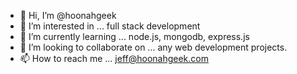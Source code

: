 - 👋 Hi, I’m @hoonahgeek
- 👀 I’m interested in ... full stack development
- 🌱 I’m currently learning ... node.js, mongodb, express.js
- 💞️ I’m looking to collaborate on ... any web development projects.
- 📫 How to reach me ... jeff@hoonahgeek.com

<!---
hoonahgeek/hoonahgeek is a ✨ special ✨ repository because its `README.md` (this file) appears on your GitHub profile.
You can click the Preview link to take a look at your changes.
--->
